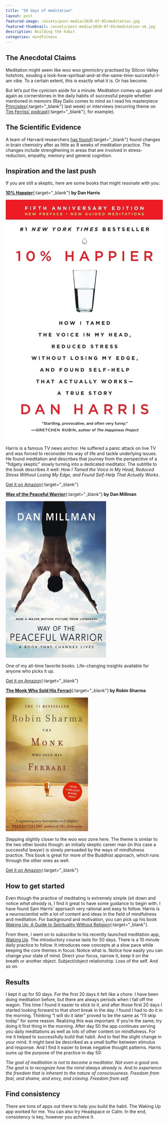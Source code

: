 ```yaml
---
title: "50 days of meditation"
layout: post
featured-image: /assets/post-media/2020-07-05/meditation.jpg
featured-thumbnail: /assets/post-media/2020-07-05/meditation-sm.jpg
description: Building the habit
categories: mindfulness
---
```


## The Anecdotal Claims

Meditation might seem like woo woo gimmickry practised by Silicon Valley hotshots, exuding a look-how-spiritual-and-at-the-same-time-succesful-I-am vibe. To a certain extent, this is exactly what it is. Or has become.

But let’s put the cynicism aside for a minute. Meditation comes up again and again as cornerstones in the daily habits of successful people whether mentioned in memoirs (Ray Dalio comes to mind as I read his masterpiece [Principles](https://www.amazon.com/gp/product/1501124021/ref=as_li_tl?ie=UTF8&camp=1789&creative=9325&creativeASIN=1501124021&linkCode=as2&tag=journeydev-20&linkId=6948d692da83ca41e07adcb10f21818c){:target="\_blank"} last week) or interviews (recurring theme on [Tim Ferriss’ podcast](https://tim.blog/podcast/){:target="\_blank"}, for example).

## The Scientific Evidence

A team of Harvard researchers [has found](https://scholar.harvard.edu/sara_lazar/publications){:target="\_blank"} found changes in brain chemistry after as little as 8 weeks of meditation practice. The changes include strengthening in areas that are involved in stress-reduction, empathy, memory and general cognition.

## Inspiration and the last push

If you are still a skeptic, here are some books that might resonate with you:

[<b>10% Happier</b>](https://www.amazon.com/gp/product/0062917609/ref=as_li_tl?ie=UTF8&camp=1789&creative=9325&creativeASIN=0062917609&linkCode=as2&tag=journeydev-20&linkId=f1dcf1d7dfee19223210bba4f7bc4ed5){:target="\_blank"}<b> by Dan Harris</b>

<img class="half-image" src="/assets/post-media/2020-07-05/ten_percent.jpg"/>

Harris is a famous TV news anchor. He suffered a panic attack on live TV and was forced to reconsider his way of life and tackle underlying issues. He found meditation and describes that journey from the perspective of a “fidgety skeptic” slowly turning into a dedicated meditator. The subtitle to the book describes it well: <em>How I Tamed the Voice in My Head, Reduced Stress Without Losing My Edge, and Found Self-Help That Actually Works</em>.

[Get it on Amazon](https://www.amazon.com/gp/product/0062917609/ref=as_li_tl?ie=UTF8&camp=1789&creative=9325&creativeASIN=0062917609&linkCode=as2&tag=journeydev-20&linkId=f1dcf1d7dfee19223210bba4f7bc4ed5){:target="\_blank"}

[<b>Way of the Peaceful Warrior</b>](https://www.amazon.com/gp/product/1932073205/ref=as_li_tl?ie=UTF8&camp=1789&creative=9325&creativeASIN=1932073205&linkCode=as2&tag=journeydev-20&linkId=1742ce0a4bcc4370294c3c60dc8b9970){:target="\_blank"}<b> by Dan Millman</b>

<img class="half-image" src="/assets/post-media/2020-07-05/way_of.jpg"/>

One of my all-time favorite books. Life-changing insights available for anyone who picks it up.

[Get it on Amazon](https://www.amazon.com/gp/product/1932073205/ref=as_li_tl?ie=UTF8&camp=1789&creative=9325&creativeASIN=1932073205&linkCode=as2&tag=journeydev-20&linkId=1742ce0a4bcc4370294c3c60dc8b9970){:target="\_blank"}

[<b>The Monk Who Sold His Ferrari</b>](https://www.amazon.com/gp/product/0062515675/ref=as_li_tl?ie=UTF8&camp=1789&creative=9325&creativeASIN=0062515675&linkCode=as2&tag=journeydev-20&linkId=3e23b1ad23fa772f4a9b03c21c53f85a){:target="\_blank"}<b> by Robin Sharma</b>

<img class="half-image" src="/assets/post-media/2020-07-05/monk.jpg"/>

Stepping slightly closer to the woo woo zone here. The theme is similar to the two other books though: an initially skeptic career man (in this case a successful lawyer) is slowly persuaded by the ways of mindfulness practice. This book is great for more of the Buddhist approach, which runs through the other ones as well.

[Get it on Amazon](https://www.amazon.com/gp/product/0062515675/ref=as_li_tl?ie=UTF8&camp=1789&creative=9325&creativeASIN=0062515675&linkCode=as2&tag=journeydev-20&linkId=3e23b1ad23fa772f4a9b03c21c53f85a){:target="\_blank"}

## How to get started

Even though the practice of meditating is extremely simple (sit down and notice <em>what already is</em>, I find it great to have some guidance to begin with. I have found Sam Harris' approach very rational and easy to follow. Harris is a neuroscientist with a lot of content and ideas in the field of mindfulness and meditation. For background and motivation, you can pick up his book [Waking Up: A Guide to Spirituality Without Religion](https://www.amazon.com/gp/product/1451636024/ref=as_li_tl?ie=UTF8&camp=1789&creative=9325&creativeASIN=1451636024&linkCode=as2&tag=journeydev-20&linkId=fda4f4d943635fcb0c3139ead9043968){:target="\_blank"}.

From there, I went on to subscribe to his recently launched meditation app, [Waking Up](https://share.wakingup.com/e2add0). The introductory course lasts for 50 days. There is a 10 minute daily practice to follow. It introduces new concepts at a slow pace while keeping the core themes in focus: Notice what is. Notice how easily you can change your state of mind. Direct your focus, narrow it, keep it on the breath or another object. Subject/object relationship. Loss of the self. And so on.

## Results

I kept it up for 50 days. For the first 20 days it felt like a chore. I have been doing meditation before, but there are always periods when I fall off the wagon. This time I found it easier to stick to it, and after those first 20 days I started looking forward to that short break in the day. I found I had to do it in the morning. Thinking “I will do it later” proved to be the same as “I’ll skip today” for some reason. Realizing this was important. If you’re the same; try doing it first thing in the morning. After day 50 the app continues serving you daily meditations as well as lots of other content on mindfulness. For me it helped to successfully build that habit. And to feel the slight change in your mind. It might best be described as a small buffer between stimulus and response. And I find it easier to break negative thought patterns. Harris sums up the purpose of the practice in day 50:

<em>The goal of meditation is not to become a meditator. Not even a good one. The goal is to recognize how the mind always already is. And to experience the freedom that is inherent to the nature of consciousness. Freedom from fear, and shame, and envy, and craving. Freedom from self.</em>

## Find consistency

There are tons of apps out there to help you build the habit. The Waking Up app worked for me. You can also try Headspace or Calm. In the end, consistency is key, however you achieve it.
